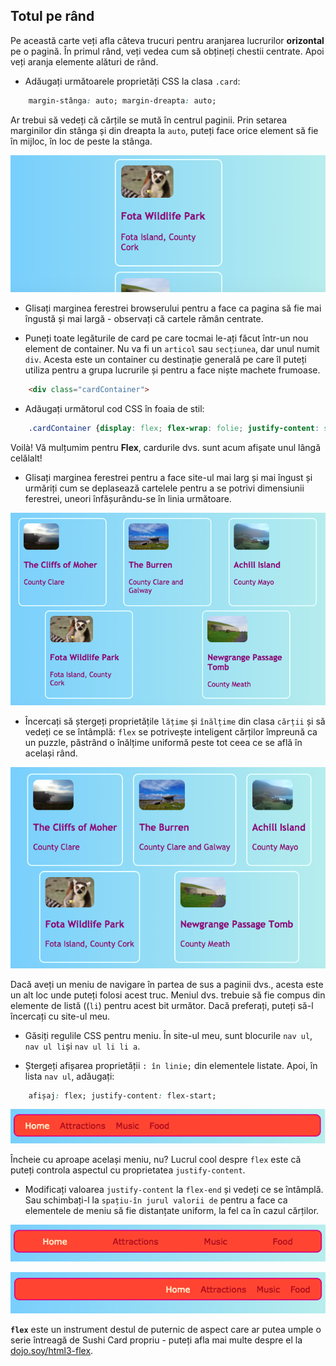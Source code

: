 ## Totul pe rând

Pe această carte veți afla câteva trucuri pentru aranjarea lucrurilor **orizontal** pe o pagină. În primul rând, veți vedea cum să obțineți chestii centrate. Apoi veți aranja elemente alături de rând.

+ Adăugați următoarele proprietăți CSS la clasa `.card`:

```css
    margin-stânga: auto; margin-dreapta: auto;
```

Ar trebui să vedeți că cărțile se mută în centrul paginii. Prin setarea marginilor din stânga și din dreapta la `auto`, puteți face orice element să fie în mijloc, în loc de peste la stânga.

![Cardurile apar în mijloc, în loc de peste la stânga](images/marginAuto.png)

+ Glisați marginea ferestrei browserului pentru a face ca pagina să fie mai îngustă și mai largă - observați că cartele rămân centrate.

+ Puneți toate legăturile de card pe care tocmai le-ați făcut într-un nou element de container. Nu va fi un `articol` sau `secțiunea`, dar unul numit `div`. Acesta este un container cu destinație generală pe care îl puteți utiliza pentru a grupa lucrurile și pentru a face niște machete frumoase.

```html
    <div class="cardContainer">
```

+ Adăugați următorul cod CSS în foaia de stil:

```css
    .cardContainer {display: flex; flex-wrap: folie; justify-content: spațiu-în jurul; padding: 10px; }
```

Voilà! Vă mulțumim pentru **Flex**, cardurile dvs. sunt acum afișate unul lângă celălalt!

+ Glisați marginea ferestrei pentru a face site-ul mai larg și mai îngust și urmăriți cum se deplasează cartelele pentru a se potrivi dimensiunii ferestrei, uneori înfășurându-se în linia următoare.

![Cartele aranjate în două rânduri distanțate uniform pentru a se potrivi lățimii browserului](images/flexSideBySide.png)

+ Încercați să ștergeți proprietățile `lățime` și `înălțime` din clasa `cărții` și să vedeți ce se întâmplă: `flex` se potrivește inteligent cărților împreună ca un puzzle, păstrând o înălțime uniformă peste tot ceea ce se află în același rând.

![Cartele dispuse una lângă alta cu lățimea automată](images/flexAutoWidths.png)

Dacă aveți un meniu de navigare în partea de sus a paginii dvs., acesta este un alt loc unde puteți folosi acest truc. Meniul dvs. trebuie să fie compus din elemente de listă ((`li`) pentru acest bit următor. Dacă preferați, puteți să-l încercați cu site-ul meu.

+ Găsiți regulile CSS pentru meniu. În site-ul meu, sunt blocurile `nav ul`, `nav ul li`și `nav ul li li a`.

+ Ștergeți afișarea proprietății `: în linie;` din elementele listate. Apoi, în lista `nav ul`, adăugați:

```css
    afișaj: flex; justify-content: flex-start;
```

![Meniu cu elemente aliniate la stânga](images/flexMenuStart.png)

Încheie cu aproape același meniu, nu? Lucrul cool despre `flex` este că puteți controla aspectul cu proprietatea `justify-content`.

+ Modificați valoarea `justify-content` la `flex-end` și vedeți ce se întâmplă. Sau schimbați-l la `spațiu-în jurul valorii de` pentru a face ca elementele de meniu să fie distanțate uniform, la fel ca în cazul cărților.

![Meniu cu obiecte egal distanțate](images/flexMenuSpace.png)

![Meniu cu elemente aliniate la dreapta](images/flexMenuEnd.png)

**`flex`** este un instrument destul de puternic de aspect care ar putea umple o serie întreagă de Sushi Card propriu - puteți afla mai multe despre el la [dojo.soy/html3-flex](http://dojo.soy/html3-flex).